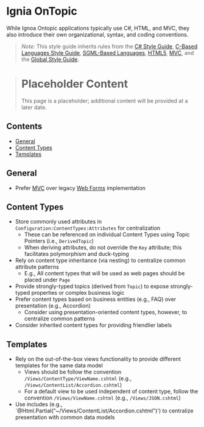 # Ignia OnTopic

While Ignoa Ontopic applications typically use C#, HTML, and MVC, they also introduce their own organizational, syntax, and coding conventions.

> *Note:* This style guide inherits rules from the [C# Style Guide](../C-Based%20Languages/C%23/), [C-Based Languages Style Guide](../C-Based%20Languages/), [SGML-Based Languages](../SGML-Based%20Languages/), [HTML5](../SGML-Based%20Languages/HTML5.md), [MVC](../ASP.NET/MVC.md), and the [Global Style Guide](../README.md).

> # Placeholder Content
> This page is a placeholder; additional content will be provided at a later date.

## Contents
- [General](#general)
- [Content Types](#content-types)
- [Templates](#templates)

<!--
## Contents
- [Identifiers](#identifiers)
- [Spacing](#spacing)
- [Formatting](#formatting)
- [Language Features](#language-features)
- [Acknowledgments](#acknowledgments)

## Spacing

## Formatting
-->

## General
- Prefer [MVC](../ASP.NET/MVC.md) over legacy [Web Forms](../ASP.NET/) implementation

## Content Types
- Store commonly used attributes in `Configuration:ContentTypes:Attributes` for centralization
  - These can be referenced on individual Content Types using Topic Pointers (i.e., `DerivedTopic`)
  - When deriving attributes, do not override the `Key` attribute; this facilitates polymorphism and duck-typing
- Rely on content type inheritance (via nesting) to centralize common attribute patterns
  - E.g., All content types that will be used as web pages should be placed under `Page`
- Provide strongly-typed topics (derived from `Topic`) to expose strongly-typed properties or complex business logic
- Prefer content types based on business entities (e.g., FAQ) over presentation (e.g., Accordion)
  - Consider using presentation-oriented content types, however, to centralize common patterns
- Consider inherited content types for providing friendlier labels

## Templates
- Rely on the out-of-the-box views functionality to provide different templates for the same data model
  - Views should be follow the convention `/Views/ContentType/ViewName.cshtml` (e.g., `/Views/ContentList/Accordion.cshtml`)
  - For a default view to be used independent of content type, follow the convention `/Views/ViewName.cshtml` (e.g., `/Views/JSON.cshtml`)
- Use includes (e.g., `@Html.Partial("~/Views/ContentList/Accordion.cshtml")') to centralize presentation with common data models

<!--
## Language Features
-->

